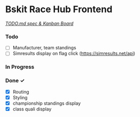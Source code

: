 # Bskit Race Hub Frontend

<em>[TODO.md spec & Kanban Board](https://bit.ly/3fCwKfM)</em>

### Todo
- [ ] Manufacturer, team standings
- [ ] Simresults display on flag click (https://simresults.net/api)

### In Progress

### Done ✓
- [x] Routing
- [x] Styling
- [X] championship standings display
- [X] class quali display
